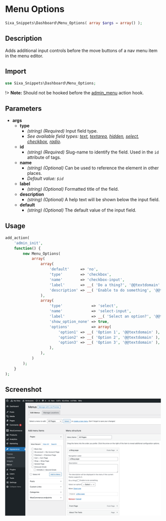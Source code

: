 # Menu Options

```php
Sixa_Snippets\Dashboard\Menu_Options( array $args = array() );
```

## Description

Adds additional input controls before the move buttons of a nav menu item in the menu editor.

## Import

```php 
use Sixa_Snippets\Dashboard\Menu_Options;
```

!> **Note:** Should not be hooked before the [admin_menu](http://developer.wordpress.org/reference/hooks/admin_menu/) action hook.

## Parameters

- **args**
    - **type**
        - *(string) (Required)* Input field type.
        - *See available field types: [text](fields/text-field.md), [textarea](fields/textarea-field.md), [hidden](fields/hidden-field.md), [select](fields/select-field.md), [checkbox](fields/checkbox-field.md), [radio](fields/radio-field.md).*
    - **id**
        - *(string) (Required)* Slug-name to identify the field. Used in the `id` attribute of tags.
    - **name**
        - *(string) (Optional)* Can be used to reference the element in other places.
        - *Default value: `$id`*
    - **label**
        - *(string) (Optional)* Formatted title of the field.
    - **description**
        - *(string) (Optional)* A help text will be shown below the input field.
    - **default**
        - *(string) (Optional)* The default value of the input field.

## Usage

```php
add_action(
	'admin_init',
	function() {
		new Menu_Options(
			array(
				array(
					'default'     => 'no',
					'type'        => 'checkbox',
					'name'        => 'checkbox-input',
					'label'       => __( 'Do a thing?', '@@textdomain' ),
					'description' => __( 'Enable to do something', '@@textdomain' ),
				),
				array(
                    'type'             => 'select',
					'name'             => 'select-input',
					'label'            => __( 'Select an option?', '@@textdomain' ),
					'show_option_none' => true,
					'options'          => array(
						'option1' => __( 'Option 1', '@@textdomain' ),
						'option2' => __( 'Option 2', '@@textdomain' ),
						'option3' => __( 'Option 3', '@@textdomain' ),
					),
				),
			)
		);
	}
);
```

## Screenshot

![](../assets/menu-options.png ':size=30%')